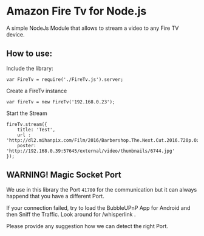 # Amazon Fire Tv for Node.js
A simple NodeJs Module that allows to stream a video to any Fire TV device.

## How to use:

Include the library:
```
var FireTv = require('./FireTv.js').server;

```

Create a FireTv instance
```
var fireTv = new FireTv('192.168.0.23');
```

Start the Stream
```
fireTv.stream({
    title: 'Test',
    url : 'http://dl2.mihanpix.com/Film/2016/Barbershop.The.Next.Cut.2016.720p.Ozlem.mp4',
    poster: 'http://192.168.0.39:57645/external/video/thumbnails/6744.jpg'
});
```

## WARNING! Magic Socket Port
  
We use in this library the Port `41700` for the communication but it can always happend that you have a different Port.

If your connection failed, try to load the BubbleUPnP App for Android and then Sniff the Traffic. Look around for /whisperlink .

Please provide any suggestion how we can detect the right Port.
